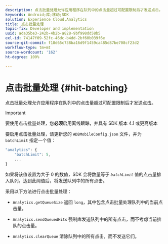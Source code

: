 ```yaml
---
description: 点击批量处理允许应用程序在队列中的点击量超过可配置限制后才发送点击。
keywords: Android;库;移动;SDK
solution: Experience Cloud,Analytics
title: 点击批量处理
topic-fix: Developer and implementation
uuid: ada35be3-242b-4b2b-a828-9bf998dd58b5
exl-id: 74147f09-52fc-46dc-b4dd-2bf60b039f6e
source-git-commit: f18d65c738ba16d9f1459ca485d87be708cf23d2
workflow-type: tm+mt
source-wordcount: '162'
ht-degree: 100%

---
```


# 点击批量处理 {#hit-batching}

点击批量处理允许应用程序在队列中的点击量超过可配置限制后才发送点击。

>[!IMPORTANT]
>
>要使用点击批量处理，您&#x200B;**必须**&#x200B;启用离线跟踪，并具有 SDK 版本 4.1 或更高版本

要启用点击批量处理，请更新您的 `ADBMobileConfig.json` 文件，并为 `batchLimit` 指定一个值：

```js
"analytics": {
    "batchLimit": 5,
    ...
}
```

如果将该值设置为大于 0 的数值，SDK 会将数量等于 *`batchLimit`* 值的点击量排入队列。达到此阈值后，将发送队列中的所有点击。

采用以下方法进行点击批量处理：

* `Analytics.getQueueSize` 返回 `long`，其中包含点击批量处理队列中的当前点击量。

* `Analytics.sendQueuedHits` 强制库发送队列中的所有点击，而不考虑当前排队的点击量。
* `Analytics.clearQueue` 清除队列中的所有点击，而不发送它们。
